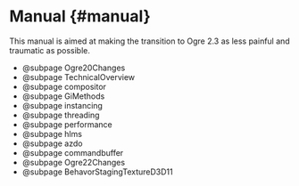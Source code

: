 # Manual {#manual}

This manual is aimed at making the transition to Ogre 2.3 as less
painful and traumatic as possible.

- @subpage Ogre20Changes
- @subpage TechnicalOverview
- @subpage compositor
- @subpage GiMethods
- @subpage instancing
- @subpage threading
- @subpage performance
- @subpage hlms
- @subpage azdo
- @subpage commandbuffer
- @subpage Ogre22Changes
- @subpage BehavorStagingTextureD3D11
